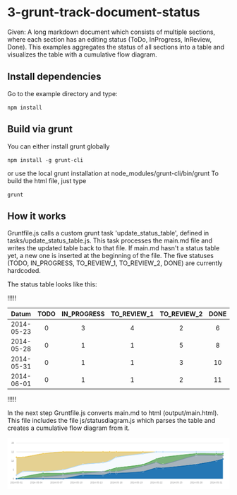 # 3-grunt-track-document-status

Given: A long markdown document which consists of multiple sections, where each section has an editing status (ToDo, InProgress, InReview, Done). 
This examples aggregates the status of all sections into a table and visualizes the table with a cumulative flow diagram.  

## Install dependencies
Go to the example directory and type:

    npm install

## Build via grunt
You can either install grunt globally

    npm install -g grunt-cli

or use the local grunt installation at node_modules/grunt-cli/bin/grunt
To build the html file, just type

    grunt

## How it works
Gruntfile.js calls a custom grunt task 'update_status_table', defined in tasks/update_status_table.js.
This task processes the main.md file and writes the updated table back to that file.
If main.md hasn't a status table yet, a new one is inserted at the beginning of the file.
The five statuses (TODO, IN_PROGRESS, TO_REVIEW_1, TO_REVIEW_2, DONE) are currently hardcoded.

The status table looks like this:

!!!!!

| Datum      |TODO |IN_PROGRESS|TO_REVIEW_1|TO_REVIEW_2|DONE|
| :---------:|:---:|:---------:|:---------:|:---------:|:--:|
| 2014-05-23 | 0   | 3         | 4         | 2         | 6  |
| 2014-05-28 | 0   | 1         | 1         | 5         | 8  |
| 2014-05-31 | 0   | 1         | 1         | 3         | 10 |
| 2014-06-01 | 0  | 1         | 1       | 2  | 11  |
!!!!!

In the next step Gruntfile.js converts main.md to html (output/main.html). 
This file includes the file js/statusdiagram.js which parses the table and creates a cumulative flow diagram from it.

![CFD diagramm](cfd.png)
